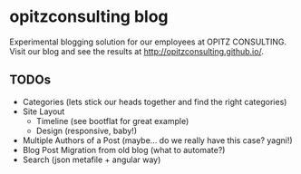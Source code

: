 # opitzconsulting blog

Experimental blogging solution for our employees at OPITZ CONSULTING.
Visit our blog and see the results at http://opitzconsulting.github.io/.

## TODOs

* Categories (lets stick our heads together and find the right categories)
* Site Layout
  * Timeline (see bootflat for great example)
  * Design (responsive, baby!)
* Multiple Authors of a Post (maybe... do we really have this case? yagni!)
* Blog Post Migration from old blog (what to automate?)
* Search (json metafile + angular way)
